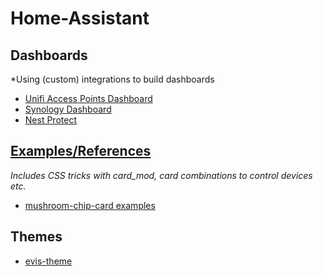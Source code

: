 # Home-Assistant

## Dashboards
*Using (custom) integrations to build dashboards
* [Unifi Access Points Dashboard](dashboards/unifi-ap-dashboard)
* [Synology Dashboard](dashboards/synology-dashboard/)
* [Nest Protect](dashboards/nest-protect/)

## [Examples/References](examples/readme.md)
*Includes CSS tricks with card_mod, card combinations to control devices etc.*
* [mushroom-chip-card examples](examples/mushroom-chip-card.md)

## Themes
* [evis-theme](themes/readme.md)
